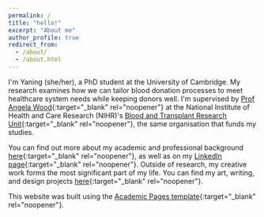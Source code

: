 ```yaml
---
permalink: /
title: "hello!"
excerpt: "About me"
author_profile: true
redirect_from: 
  - /about/
  - /about.html
---
```


I'm Yaning (she/her), a PhD student at the University of Cambridge. My research examines how we can tailor blood donation processes to meet healthcare system needs while keeping donors well. I'm supervised by [Prof Angela Wood](https://www.phpc.cam.ac.uk/people/ceu-group/ceu-senior-academic-staff/angela-wood/){:target="_blank" rel="noopener"} at the National Institute of Health and Care Research (NIHR)'s [Blood and Transplant Research Unit](https://www.nhsbt.nhs.uk/research-and-development/current-research/btrus/donor-health-and-behaviour/){:target="_blank" rel="noopener"}, the same organisation that funds my studies.

You can find out more about my academic and professional background [here](https://donatingbetter.github.io/cv/){:target="_blank" rel="noopener"}, as well as on my [LinkedIn page](https://www.linkedin.com/in/yaning-wu/){:target="_blank" rel="noopener"}. Outside of research, my creative work forms the most significant part of my life. You can find my art, writing, and design projects [here](https://donatingbetter.github.io/creative-portfolio/){:target="_blank" rel="noopener"}. 

This website was built using the [Academic Pages template](https://academicpages.github.io/){:target="_blank" rel="noopener"}. 
